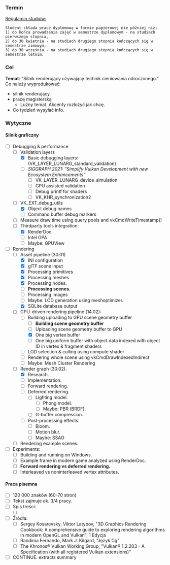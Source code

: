 ### Termin

[Regulamin studiów:](https://pg.edu.pl/documents/10754/0/Regulamin%20studi%C3%B3w%202021_2022.pdf)

```
Student składa pracę dyplomową w formie papierowej nie później niż:  
1) do końca prowadzenia zajęć w semestrze dyplomowym - na studiach pierwszego stopnia,  
2) do 30 kwietnia - na studiach drugiego stopnia kończących się w semestrze zimowym,  
3) do 30 września - na studiach drugiego stopnia kończących się w semestrze letnim.
```

### Cel

**Temat**: "Silnik renderujący używający technik cieniowania odroczonego."
Co należy wyprodukować:

- silnik renderujący
- pracę magisterską
	- Luźny temat. Akcenty rozłożyć jak chcę.
- Co tydzień wysyłać info.

### Wytyczne

#### Silnik graficzny

- [ ] Debugging & performance
	- [ ] Validation layers
		- [x] Basic debugging layers: (VK_LAYER_LUNARG_standard_validation)
		- [ ] _SIGGRAPH 2021: "Simplify Vulkan Development with new Ecosystem Enhancements"_
			- [ ] VK_LAYER_LUNARG_device_simulation
			- [ ] GPU assisted validation
			- [ ] Debug printf for shaders
			- [ ] VK_KHR_synchronization2
	- [ ] VK_EXT_debug_utils
		- [x] Object debug names
		- [ ] Command buffer debug markers
	- [ ] Measure draw time using query pools and vkCmdWriteTimestamp()
	- [ ] Thirdparty tools integration:
		- [x] RenderDoc
		- [ ] Intel GPA
		- [ ] Maybe: GPUView

- [ ] Rendering
	- [ ] Asset pipeline (30.01)
		- [x] INI configuration
		- [x] glTF scene input
		- [x] Processing primitives
		- [x] Processing meshes
		- [x] Processing nodes.
		- [ ] **Processing scenes.**
		- [ ] Processing images
		- [ ] Maybe: LOD generation using meshoptimizer.
		- [x] SQLite database output
	- [ ] GPU-driven rendering pipeline (14.02):
		- [ ] Building uploading to GPU scene geometry buffer
			- [ ] **Building scene geometry buffer**
			- [ ] Uploading scene geometry buffer to GPU
			- [x] One big vertex buffer
			- [ ] One big uniform buffer with object data indexed with object ID in vertex & fragment shaders
		- [ ] LOD selection & culling using compute shader
		- [ ] Rendering whole scene using vkCmdDrawIndexedIndirect
		- [ ] Maybe: Mesh Cluster Rendering
	- [ ] Render graph (30.02).
		- [x] Research.
		- [ ] Implementation.
		- [ ] Forward rendering.
		- [ ] Deferred rendering.
			- [ ] Lighting model.
				- [ ] Phong model.
				- [ ] Maybe: PBR (BRDF).
			- [ ] G-buffer compression.
		- [ ] Post-processing effects.
			- [ ] Bloom.
			- [ ] Motion blur.
			- [ ] Maybe: SSAO
	- [ ] Rendering example scenes.

- [ ] Experiments:
	- [ ] Building and running on Windows.
	- [ ] Example frame in modern game analyzed using RenderDoc.
	- [ ] **Forward rendering vs deferred rendering.**
	- [ ] Interleaved vs noninterleaved vertex attributes.

#### Praca pisemna

- [ ] 120 000 znaków (60-70 stron)
- [ ] Tekst zajmuje ok. 3/4 pracy.
- [ ] Spis treści:
	- [ ] ...
- [ ] Źródła:
	- [ ] Sergey Kosarevsky, Viktor Latypov, "3D Graphics Rendering Cookbook: A comprehensive guide to exploring
	  rendering algorithms in modern OpenGL and Vulkan", 1 Edycja
	- [ ] Randima Fernando, Mark J. Kilgard, "Język Cg"
	- [ ] The Khronos® Vulkan Working Group, "Vulkan® 1.2.203 - A Specification (with all registered Vulkan extensions)"
- [ ] CONTINUE: extracts summary
